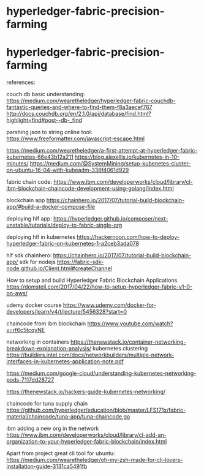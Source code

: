 # hyperledger-fabric-precision-farming
# hyperledger-fabric-precision-farming


references:



couch db basic understanding:
https://medium.com/wearetheledger/hyperledger-fabric-couchdb-fantastic-queries-and-where-to-find-them-f8a3aecef767
http://docs.couchdb.org/en/2.1.0/api/database/find.html?highlight=find#post--db-_find

parshing json to string online tool:
https://www.freeformatter.com/javascript-escape.html


https://medium.com/wearetheledger/a-first-attempt-at-hyperledger-fabric-kubernetes-66e43b12a211
https://blog.alexellis.io/kubernetes-in-10-minutes/
https://medium.com/@SystemMining/setup-kubenetes-cluster-on-ubuntu-16-04-with-kubeadm-336f4061d929


fabric chain code:
https://www.ibm.com/developerworks/cloud/library/cl-ibm-blockchain-chaincode-development-using-golang/index.html

blockchain app
https://chainhero.io/2017/07/tutorial-build-blockchain-app/#build-a-docker-compose-file

deploying hlf app:
https://hyperledger.github.io/composer/next-unstable/tutorials/deploy-to-fabric-single-org

deploying hlf in kubernetes
https://hackernoon.com/how-to-deploy-hyperledger-fabric-on-kubernetes-1-a2ceb3ada078

hlf sdk chainhero:
https://chainhero.io/2017/07/tutorial-build-blockchain-app/
        sdk for nodejs
          https://fabric-sdk-node.github.io/Client.html#createChannel

How to setup and build Hyperledger Fabric Blockchain Applications
https://domsteil.com/2017/04/22/how-to-setup-hyperledger-fabric-v1-0-on-aws/

udemy docker course
https://www.udemy.com/docker-for-developers/learn/v4/t/lecture/5456328?start=0

chaincode from ibm blockchain
https://www.youtube.com/watch?v=rf6c5tcqvNE

networking in containers
https://thenewstack.io/container-networking-breakdown-explanation-analysis/
kubernetes clustering
https://builders.intel.com/docs/networkbuilders/multiple-network-interfaces-in-kubernetes-application-note.pdf

https://medium.com/google-cloud/understanding-kubernetes-networking-pods-7117dd28727

https://thenewstack.io/hackers-guide-kubernetes-networking/

chaincode for tuna supply chain
https://github.com/hyperledger/education/blob/master/LFS171x/fabric-material/chaincode/tuna-app/tuna-chaincode.go


ibm adding a new org in the network
https://www.ibm.com/developerworks/cloud/library/cl-add-an-organization-to-your-hyperledger-fabric-blockchain/index.html


Apart from project great cli tool for ubuntu:
https://medium.com/wearetheledger/oh-my-zsh-made-for-cli-lovers-installation-guide-3131ca5491fb


